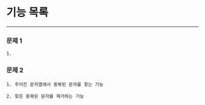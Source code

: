 # 기능 목록

---

### 문제 1

```
1. 
```

### 문제 2

```
1. 주어진 문자열에서 중복된 문자를 찾는 기능

2. 찾은 중복된 문자를 제거하는 기능 
```